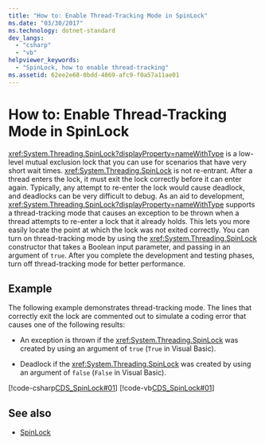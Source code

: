 ```yaml
---
title: "How to: Enable Thread-Tracking Mode in SpinLock"
ms.date: "03/30/2017"
ms.technology: dotnet-standard
dev_langs: 
  - "csharp"
  - "vb"
helpviewer_keywords: 
  - "SpinLock, how to enable thread-tracking"
ms.assetid: 62ee2e68-0bdd-4869-afc9-f0a57a11ae01
---
```

# How to: Enable Thread-Tracking Mode in SpinLock
<xref:System.Threading.SpinLock?displayProperty=nameWithType> is a low-level mutual exclusion lock that you can use for scenarios that have very short wait times. <xref:System.Threading.SpinLock> is not re-entrant. After a thread enters the lock, it must exit the lock correctly before it can enter again. Typically, any attempt to re-enter the lock would cause deadlock, and deadlocks can be very difficult to debug. As an aid to development, <xref:System.Threading.SpinLock?displayProperty=nameWithType> supports a thread-tracking mode that causes an exception to be thrown when a thread attempts to re-enter a lock that it already holds. This lets you more easily locate the point at which the lock was not exited correctly. You can turn on thread-tracking mode by using the <xref:System.Threading.SpinLock> constructor that takes a Boolean input parameter, and passing in an argument of `true`. After you complete the development and testing phases, turn off thread-tracking mode for better performance.  
  
## Example  
 The following example demonstrates thread-tracking mode. The lines that correctly exit the lock are commented out to simulate a coding error that causes one of the following results:  
  
- An exception is thrown if the <xref:System.Threading.SpinLock> was created by using an argument of `true` (`True` in Visual Basic).  
  
- Deadlock if the <xref:System.Threading.SpinLock> was created by using an argument of `false` (`False` in Visual Basic).  
  
 [!code-csharp[CDS_SpinLock#01](../../../samples/snippets/csharp/VS_Snippets_Misc/cds_spinlock/cs/spinlockdemo.cs#01)]
 [!code-vb[CDS_SpinLock#01](../../../samples/snippets/visualbasic/VS_Snippets_Misc/cds_spinlock/vb/spinlock_threadtracking.vb#01)]  
  
## See also

- [SpinLock](../../../docs/standard/threading/spinlock.md)
